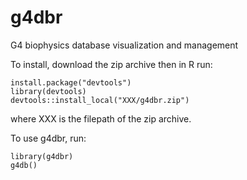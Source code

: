 # g4dbr
G4 biophysics database visualization and management

To install, download the zip archive then in R run:


```{r install}
install.package("devtools")
library(devtools)
devtools::install_local("XXX/g4dbr.zip")
```

where XXX is the filepath of the zip archive.

To use g4dbr, run:

```{r use}
library(g4dbr)
g4db()
```

